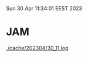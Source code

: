 Sun 30 Apr 11:34:01 EEST 2023
# JAM
<a href='./cache/202304/30_11.log'>./cache/202304/30_11.log</a>
